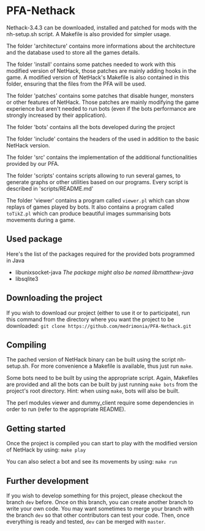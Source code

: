 PFA-Nethack
===========

Nethack-3.4.3 can be downloaded, installed and patched for mods with the
nh-setup.sh script. A Makefile is also provided for simpler usage.

The folder 'architecture' contains more informations about the architecture and
the database used to store all the games details.

The folder 'install' contains some patches needed to work with this modified
version of NetHack, those patches are mainly adding hooks in the game. A
modified version of NetHack's Makefile is also contained in this folder,
ensuring that the files from the PFA will be used.

The folder 'patches' contains some patches that disable hunger, monsters or
other features of NetHack. Those patches are mainly modifying the game
experience but aren't needed to run bots (even if the bots performance are
strongly increased by their application).

The folder 'bots' contains all the bots developed during the project

The folder 'include' contains the headers of the used in addition to the basic
NetHack version.

The folder 'src' contains the implementation of the additional functionalities
provided by our PFA.

The folder 'scripts' contains scripts allowing to run several games, to generate
graphs or other utilities based on our programs. Every script is described in
'scripts/README.md'

The folder 'viewer' contains a program called `viewer.pl` which can show
replays of games played by bots. It also contains a program called `toTikZ.pl`
which can produce beautiful images summarising bots movements during a game.


## Used package

Here's the list of the packages required for the provided bots programmed in Java
* libunixsocket-java _The package might also be named libmatthew-java_
* libsqlite3

## Downloading the project

If you wish to download our project (either to use it or to participate), run
this command from the directory where you want the project to be downloaded:
`git clone https://github.com/medrimonia/PFA-Nethack.git`

## Compiling

The pached version of NetHack binary can be built using the script nh-setup.sh.
For more convenience a Makefile is available, thus just run `make`.

Some bots need to be built by using the appropriate script. Again, Makefiles
are provided and all the bots can be built by just running `make bots` from
the project's root directory. Hint: when using `make`, bots will also be built.

The perl modules viewer and dummy_client require some dependencies in order to
run (refer to the appropriate README).

## Getting started

Once the project is compiled you can start to play with the modified version
of NetHack by using:
`make play`

You can also select a bot and see its movements by using:
`make run`

## Further development

If you wish to develop something for this project, please checkout the branch
`dev` before. Once on this branch, you can create another branch to write your
own code. You may want sometimes to merge your branch with the branch `dev` so
that other contributors can test your code. Then, once everything is ready and
tested, `dev` can be merged with `master`.

